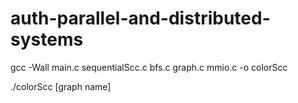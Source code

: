 # auth-parallel-and-distributed-systems

gcc -Wall main.c sequentialScc.c bfs.c graph.c mmio.c -o colorScc

./colorScc [graph name]